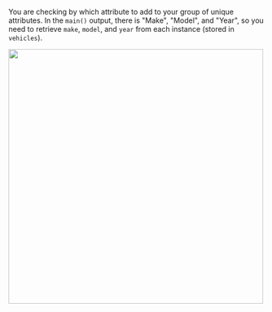 <!--title={Calling Instance Variables}-->

<!--badges={Python:30,Software Engineering:6}-->

<!-- concepts={Instance Variable vs. Class Variable} -->

You are checking by which attribute to add to your group of unique attributes. In the `main()` output, there is "Make", "Model", and "Year", so you need to retrieve `make`, `model`, and `year` from each instance (stored in `vehicles`).

<img src="https://di-uploads-pod8.dealerinspire.com/boardwalkacura/uploads/2019/01/car-lot.jpg" width=500>

